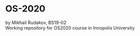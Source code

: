 # OS-2020
by Mikhail Rudakov, BS19-02  
Working repository for OS2020 course in Innopolis University